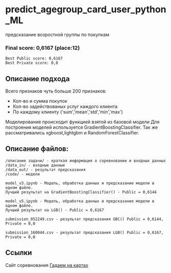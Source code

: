 # predict_agegroup_card_user_python_ML
предсказание возростной группы по покупкам


### Final score: 0,6167 (place:12)
	Best Public score: 0,6167
	Best Private score: 0,0


## Описание подхода

Всего признаков чуть больше 200 признаков:
  * Кол-во и сумма покупок
  * Кол-во задействованых услуг каждого клиента
  * По каждому клиенту ('sum','mean','std','min','max')
  

Моделирование происходит функцией взятой из базовой модели
Для построения моделей используется GradientBoostingClassifier. Так же рассматривались xgboost,lightgbm и RandomForestClassifier.


## Описание файлов:

	/описание задачи/ - краткая информация о соревновании и входных данных
	/data_in/ - входные данные
	/data_out/ - результат предсказания
	/code/ - модели

	model_v3.ipynb - Модель, обработка данных и предсказание модели в одном файле. 
	Лучший результат на GradientBoostingClassifier() - Public = 0,6144
	
	model_v5.ipynb - Модель, обработка данных и предсказание модели в одном файле. 
	Лучший результат на LGB() - Public = 0,6167
	
	submission_052249.csv - результат предсказания GBC() Public = 0,6144, Private = 0,0
	
	submission_160044.csv - результат предсказания LGB() Public = 0,6167, Private = 0,0




## Ссылки

Cайт соревнования [Гадаем на картах](https://ods.ai/competitions/sberbank-sirius-lesson)

